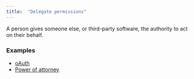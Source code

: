 ```yaml
---
title:  "Delegate permissions"
---
```


A person gives someone else, or third-party software, the authority to act on their behalf.

### Examples
* [oAuth](http://oauth.net/2/)
* [Power of attorney](https://en.wikipedia.org/wiki/Power_of_attorney)

